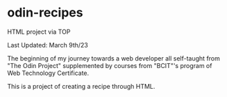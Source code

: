 # odin-recipes
HTML project via TOP

Last Updated: March 9th/23

The beginning of my journey towards a web developer all self-taught from "The Odin Project" supplemented by courses from "BCIT"'s program of Web Technology Certificate.

This is a project of creating a recipe through HTML.
